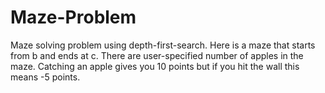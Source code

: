 # Maze-Problem
Maze solving problem using depth-first-search.
Here is a maze that starts from b and ends at c. There are user-specified number of apples in the maze. Catching an apple gives you 10 points but if you hit the wall this means -5 points.
